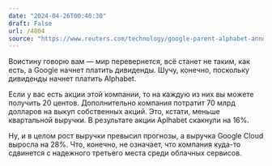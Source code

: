 ```yaml
---
date: "2024-04-26T00:40:30"
draft: False
url: /4804
source: "https://www.reuters.com/technology/google-parent-alphabet-announces-first-ever-divided-20-cents-per-share-2024-04-25/"
---
```


Воистину говорю вам — мир перевернется, всё станет не таким, как есть, а Google начнет платить дивиденды. Шучу, конечно, поскольку дивиденды начнет платить Alphabet. 

Если у вас есть акции этой компании, то на каждую из них вы можете получить 20 центов. Дополнительно компания потратит 70 млрд долларов на выкуп собственных акций. Это, кстати, меньше квартальной выручки. В результате акции Aplhabet скакнули на 16%.

Ну, и в целом рост выручки превысил прогнозы, а выручка Google Cloud выросла на 28%. Что, конечно, не означает, что компания куда-то сдвинется с надежного третьего места среди облачных сервисов.
